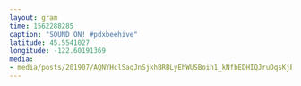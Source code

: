 ```yaml
---
layout: gram
time: 1562288285
caption: "SOUND ON! #pdxbeehive"
latitude: 45.5541027
longitude: -122.60191369
media:
- media/posts/201907/AQNYHclSaqJnSjkhBRBLyEhWUSBoih1_kNfbEDHIQJruDqsKjEylpTtgJGC78C2VnvMpjuNiZksHl_raGgKmMkIHDGytPr1kpfoY_18014351371213631.mp4
---
```

